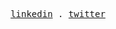 
<p align="center">
  <samp>
    <a href="https://www.linkedin.com/in/adhishtanaka/">linkedin</a> .
    <a href="https://twitter.com/adhishtanaka">twitter</a>
  </samp>
</p>
